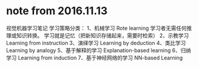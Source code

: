 # note from 2016.11.13
视觉机器学习笔记
学习策略分类：
1、机械学习  Rote learning
   学习者无需任何推理或知识转换。
   学习就是记忆（把新知识存储起来，需要时检索）
2、示教学习  Learning from instruction
3、演绎学习  Learning  by deduction
4、类比学习  Learning by analogy 
5、基于解释的学习 Explanation-based learning
6、归纳学习  Learning from induction
7、基于神经网络的学习 NN-based Learning
